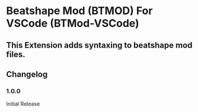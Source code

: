 # Beatshape Mod (BTMOD) For VSCode (BTMod-VSCode)

## This Extension adds syntaxing to beatshape mod files.

## Changelog

### 1.0.0

Initial Release

